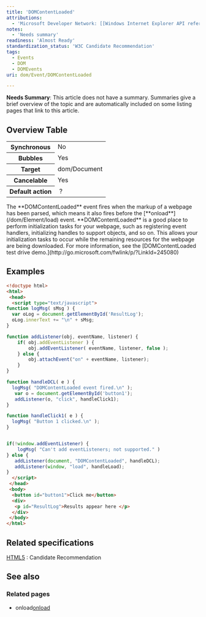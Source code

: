 ```yaml
---
title: 'DOMContentLoaded'
attributions:
  - 'Microsoft Developer Network: [[Windows Internet Explorer API reference](http://msdn.microsoft.com/en-us/library/ie/hh828809%28v=vs.85%29.aspx) Article]'
notes:
  - 'Needs summary'
readiness: 'Almost Ready'
standardization_status: 'W3C Candidate Recommendation'
tags:
  - Events
  - DOM
  - DOMEvents
uri: dom/Event/DOMContentLoaded

---
```

**Needs Summary**: This article does not have a summary. Summaries give a brief overview of the topic and are automatically included on some listing pages that link to this article.

## Overview Table

<table class="wikitable">
<tr>
<th>
Synchronous

</th>
<td>
No

</td>
</tr>
<tr>
<th>
Bubbles

</th>
<td>
Yes

</td>
</tr>
<tr>
<th>
Target

</th>
<td>
dom/Document

</td>
</tr>
<tr>
<th>
Cancelable

</th>
<td>
Yes

</td>
</tr>
<tr>
<th>
Default action

</th>
<td>
 ?

</td>
</tr>
</table>
The **DOMContentLoaded** event fires when the markup of a webpage has been parsed, which means it also fires before the [**onload**](/dom/Element/load) event. **DOMContentLoaded** is a good place to perform initialization tasks for your webpage, such as registering event handlers, initializing handles to support objects, and so on. This allows your initialization tasks to occur while the remaining resources for the webpage are being downloaded. For more information, see the [DOMContentLoaded test drive demo.](http://go.microsoft.com/fwlink/p/?LinkId=245080)

## Examples

``` html
<!doctype html>
<html>
 <head>
  <script type="text/javascript">
function logMsg( sMsg ) {
  var oLog = document.getElementById('ResultLog');
  oLog.innerText += "\n" + sMsg;
}

function addListener(obj, eventName, listener) {
    if( obj.addEventListener ) {
        obj.addEventListener( eventName, listener, false );
    } else {
        obj.attachEvent("on" + eventName, listener);
    }
}

function handleDCL( e ) {
  logMsg( "DOMContentLoaded event fired.\n" );
   var o = document.getElementById('button1');
   addListener(o, "click", handleClick1);
}

function handleClick1( e ) {
  logMsg( "Button 1 clicked.\n" );
}


if(!window.addEventListener) {
    logMsg( "Can't add eventListeners; not supported." )
} else {
   addListener(document, "DOMContentLoaded", handleDCL);
   addListener(window, "load", handleLoad);
}
  </script>
 </head>
 <body>
  <button id="button1">Click me</button>
  <div>
   <p id="ResultLog">Results appear here </p>
  </div>
 </body>
</html>
```

## Related specifications

[HTML5](http://www.w3.org/TR/html5/single-page.html)
:   Candidate Recommendation

## See also

### Related pages

-   onload[onload](/dom/Element/load)
